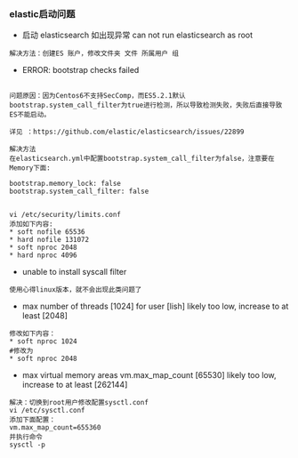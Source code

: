 ### elastic启动问题

- 启动 elasticsearch 如出现异常  can not run elasticsearch as root
```
解决方法：创建ES 账户，修改文件夹 文件 所属用户 组
```


- ERROR: bootstrap checks failed
```

问题原因：因为Centos6不支持SecComp，而ES5.2.1默认bootstrap.system_call_filter为true进行检测，所以导致检测失败，失败后直接导致ES不能启动。

详见 ：https://github.com/elastic/elasticsearch/issues/22899

解决方法
在elasticsearch.yml中配置bootstrap.system_call_filter为false，注意要在Memory下面:

bootstrap.memory_lock: false
bootstrap.system_call_filter: false


vi /etc/security/limits.conf 
添加如下内容:
* soft nofile 65536
* hard nofile 131072
* soft nproc 2048
* hard nproc 4096
```

- unable to install syscall filter
```
使用心得linux版本，就不会出现此类问题了
```

- max number of threads [1024] for user [lish] likely too low, increase to at least [2048]
```
修改如下内容：
* soft nproc 1024
#修改为
* soft nproc 2048
```

- max virtual memory areas vm.max_map_count [65530] likely too low, increase to at least [262144]
```
解决：切换到root用户修改配置sysctl.conf
vi /etc/sysctl.conf 
添加下面配置：
vm.max_map_count=655360
并执行命令
sysctl -p
```